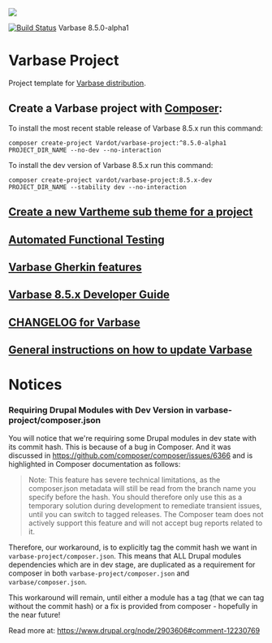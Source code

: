 [![](https://www.drupal.org/files/styles/grid-3/public/project-images/Medium-Logo%20Color%20with%20padding.png)](http://www.drupal.org/project/varbase)

[![Build Status](https://travis-ci.org/Vardot/varbase.svg?branch=8.x-5.0-alpha1)](https://travis-ci.org/Vardot/varbase/builds/392260453) Varbase 8.5.0-alpha1

# Varbase Project

Project template for [Varbase distribution](http://www.drupal.org/project/varbase).


## Create a Varbase project with [Composer](https://getcomposer.org/download/):

To install the most recent stable release of Varbase 8.5.x run this command:
```
composer create-project Vardot/varbase-project:^8.5.0-alpha1 PROJECT_DIR_NAME --no-dev --no-interaction
```

To install the dev version of Varbase 8.5.x run this command:
```
composer create-project vardot/varbase-project:8.5.x-dev PROJECT_DIR_NAME --stability dev --no-interaction
```


## [Create a new Vartheme sub theme for a project](https://github.com/Vardot/varbase/tree/8.x-5.x/scripts/README.md)

## [Automated Functional Testing](https://github.com/Vardot/varbase/blob/8.x-5.x/tests/README.md)

## [Varbase Gherkin features](https://github.com/Vardot/varbase/blob/8.x-5.x/tests/features/varbase/README.md)

## [Varbase 8.5.x Developer Guide](https://docs.varbase.vardot.com)

## [CHANGELOG for Varbase](https://github.com/Vardot/varbase/blob/8.x-5.x/CHANGELOG.md)

## [General instructions on how to update Varbase](https://github.com/Vardot/varbase/blob/8.x-5.x/UPDATE.md)




# Notices

### Requiring Drupal Modules with Dev Version in varbase-project/composer.json
You will notice that we're requiring some Drupal modules in dev state with its commit hash. This is because of a bug in Composer. And it was discussed in https://github.com/composer/composer/issues/6366 and is highlighted in Composer documentation as follows:

> Note: This feature has severe technical limitations, as the composer.json metadata will still be read from the branch name you specify before the hash. You should therefore only use this as a temporary solution during development to remediate transient issues, until you can switch to tagged releases. The Composer team does not actively support this feature and will not accept bug reports related to it.

Therefore, our workaround, is to explicitly tag the commit hash we want in `varbase-project/composer.json`. This means that ALL Drupal modules dependencies which are in dev stage, are duplicated as a requirement for composer in both `varbase-project/composer.json` and `varbase/composer.json`.

This workaround will remain, until either a module has a tag (that we can tag without the commit hash) or a fix is provided from composer - hopefully in the near future!

Read more at: https://www.drupal.org/node/2903606#comment-12230769
